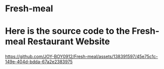 # Fresh-meal
# Here is the source code to the Fresh-meal Restaurant Website
### 


https://github.com/JOY-BOY0912/Fresh-meal/assets/138391597/45e75c1c-149e-404d-bdda-67a2e2383975

